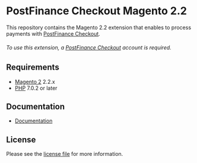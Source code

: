 # PostFinance Checkout Magento 2.2
This repository contains the Magento 2.2 extension that enables to process payments with [PostFinance Checkout](https://www.postfinance.ch/).

###### To use this extension, a [PostFinance Checkout](https://www.postfinance.ch/) account is required.

## Requirements

* [Magento 2](https://magento.com/) 2.2.x
* [PHP](http://php.net/) 7.0.2 or later

## Documentation

* [Documentation](https://plugin-documentation.postfinance-checkout.ch/pfpayments/magento-2.2/1.0.41/docs/en/documentation.html)

## License

Please see the [license file](https://github.com/pfpayments/magento-2.2/blob/1.0.41/LICENSE) for more information.